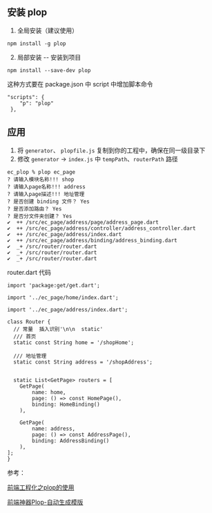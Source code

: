 
## 安装 plop 
1. 全局安装（建议使用）

```
npm install -g plop
```

2. 局部安装 -- 安装到项目

```
npm install --save-dev plop
``` 

这种方式要在 package.json 中 script 中增加脚本命令

```
"scripts": {
    "p": "plop"
 },
```

## 应用
1. 将 `generator`、 `plopfile.js` 复制到你的工程中，确保在同一级目录下
2. 修改 `generator` -> `index.js` 中 `tempPath`、`routerPath` 路径

```
ec_plop % plop ec_page
? 请输入模块名称!!! shop
? 请输入page名称!!! address
? 请输入page描述!!! 地址管理
? 是否创建 binding 文件？ Yes
? 是否添加路由？ Yes
? 是否分文件夹创建？ Yes
✔  ++ /src/ec_page/address/page/address_page.dart
✔  ++ /src/ec_page/address/controller/address_controller.dart
✔  ++ /src/ec_page/address/index.dart
✔  ++ /src/ec_page/address/binding/address_binding.dart
✔  _+ /src/router/router.dart
✔  _+ /src/router/router.dart
✔  _+ /src/router/router.dart
```

router.dart 代码
```
import 'package:get/get.dart';

import '../ec_page/home/index.dart';

import '../ec_page/address/index.dart';

class Router {
  // 常量  插入识别'\n\n  static'
  /// 首页
  static const String home = '/shopHome';

  /// 地址管理
  static const String address = '/shopAddress';


  static List<GetPage> routers = [
    GetPage(
        name: home,
        page: () => const HomePage(),
        binding: HomeBinding()
    ),

    GetPage(
        name: address,
        page: () => const AddressPage(),
        binding: AddressBinding()
    ),
];
}
```
参考： 

[前端工程化之plop的使用](https://blog.csdn.net/u012733501/article/details/106858603)

[前端神器Plop-自动生成模版](https://juejin.cn/post/6854573217446084616)